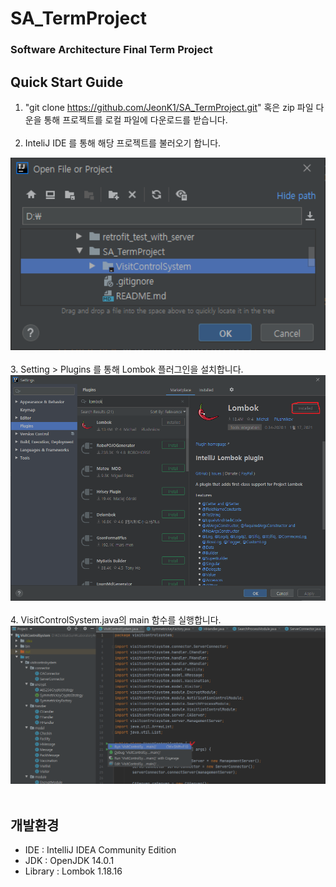 # SA_TermProject
### Software Architecture Final Term Project

## Quick Start Guide
1. "git clone https://github.com/JeonK1/SA_TermProject.git" 혹은 zip 파일 다운을 통해 프로젝트를 로컬 파일에 다운로드를 받습니다.
<br><br>
2. InteliJ IDE 를 통해 해당 프로젝트를 불러오기 합니다.
<img src="/images/1.png" width=600 />
<br><br>
3. Setting > Plugins 를 통해 Lombok 플러그인을 설치합니다.
<img src="/images/2.png" width=600 />
<br><br>
4. VisitControlSystem.java의 main 함수를 실행합니다.
<img src="/images/3.png" width=600 />
<br><br>

## 개발환경
- IDE : IntelliJ IDEA Community Edition 
- JDK : OpenJDK 14.0.1 
- Library : Lombok 1.18.16 
